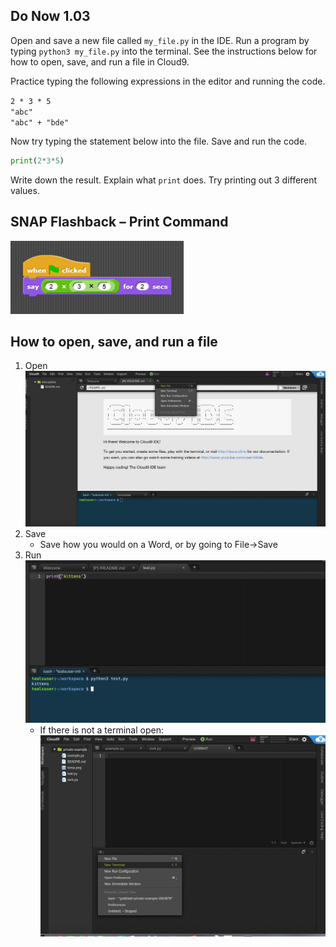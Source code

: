 ## Do Now 1.03
Open and save a new file called `my_file.py` in the IDE. Run a program by typing `python3 my_file.py` into the terminal. See the instructions below for how to open, save, and run a file in Cloud9.

Practice typing the following expressions in the editor and running the code. 
 
`2 * 3 * 5`
<br>
`"abc"`
<br>
`"abc" + "bde"`
<br>

Now try typing the statement below into the file. Save and run the code. 
```python
print(2*3*5)
```
Write down the result. Explain what `print` does. Try printing out 3 different values.

## SNAP Flashback – Print Command

![](Untitled.png) 


## How to open, save, and run a file 
1. Open
![Open A file](new_file_photo.png)
2. Save
    * Save how you would on a Word, or by going to File->Save
3. Run 
![Run Python 3](running_file_python3.png)
    * If there is not a terminal open: 
    ![New Terminal](new_terminal_photo.png)

